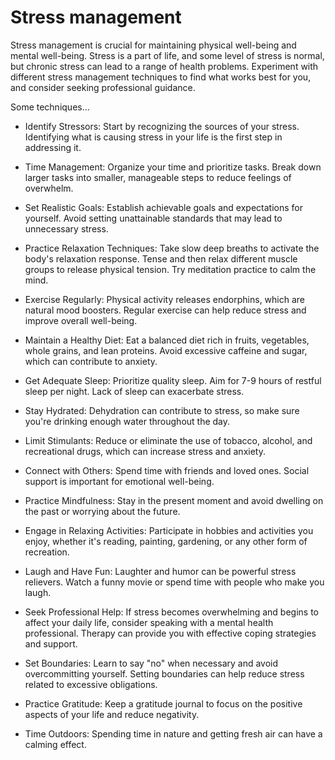 # Stress management

Stress management is crucial for maintaining physical well-being and mental well-being. Stress is a part of life, and some level of stress is normal, but chronic stress can lead to a range of health problems. Experiment with different stress management techniques to find what works best for you, and consider seeking professional guidance.

Some techniques…

* Identify Stressors: Start by recognizing the sources of your stress. Identifying what is causing stress in your life is the first step in addressing it.

* Time Management: Organize your time and prioritize tasks. Break down larger tasks into smaller, manageable steps to reduce feelings of overwhelm.

* Set Realistic Goals: Establish achievable goals and expectations for yourself. Avoid setting unattainable standards that may lead to unnecessary stress.

* Practice Relaxation Techniques: Take slow deep breaths to activate the body's relaxation response. Tense and then relax different muscle groups to release physical tension. Try meditation practice to calm the mind.

* Exercise Regularly: Physical activity releases endorphins, which are natural mood boosters. Regular exercise can help reduce stress and improve overall well-being.

* Maintain a Healthy Diet: Eat a balanced diet rich in fruits, vegetables, whole grains, and lean proteins. Avoid excessive caffeine and sugar, which can contribute to anxiety.

* Get Adequate Sleep: Prioritize quality sleep. Aim for 7-9 hours of restful sleep per night. Lack of sleep can exacerbate stress.

* Stay Hydrated: Dehydration can contribute to stress, so make sure you're drinking enough water throughout the day.

* Limit Stimulants: Reduce or eliminate the use of tobacco, alcohol, and recreational drugs, which can increase stress and anxiety.

* Connect with Others: Spend time with friends and loved ones. Social support is important for emotional well-being.

* Practice Mindfulness: Stay in the present moment and avoid dwelling on the past or worrying about the future.

* Engage in Relaxing Activities: Participate in hobbies and activities you enjoy, whether it's reading, painting, gardening, or any other form of recreation.

* Laugh and Have Fun: Laughter and humor can be powerful stress relievers. Watch a funny movie or spend time with people who make you laugh.

* Seek Professional Help: If stress becomes overwhelming and begins to affect your daily life, consider speaking with a mental health professional. Therapy can provide you with effective coping strategies and support.

* Set Boundaries: Learn to say "no" when necessary and avoid overcommitting yourself. Setting boundaries can help reduce stress related to excessive obligations.

* Practice Gratitude: Keep a gratitude journal to focus on the positive aspects of your life and reduce negativity.

* Time Outdoors: Spending time in nature and getting fresh air can have a calming effect.
